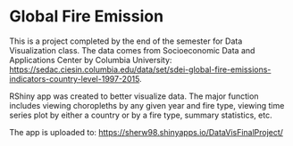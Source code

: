 # Global Fire Emission

This is a project completed by the end of the semester for Data Visualization class. The data comes from Socioeconomic Data and Applications Center by Columbia University: https://sedac.ciesin.columbia.edu/data/set/sdei-global-fire-emissions-indicators-country-level-1997-2015.

RShiny app was created to better visualize data. The major function includes viewing choropleths by any given year and fire type, viewing time series plot by either a country or by a fire type, summary statistics, etc. 

The app is uploaded to: https://sherw98.shinyapps.io/DataVisFinalProject/
